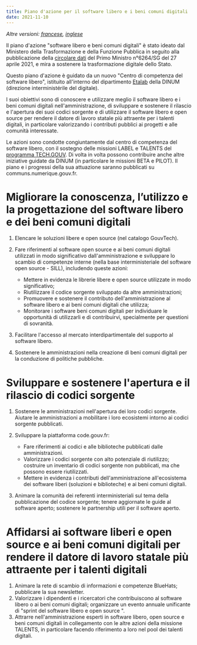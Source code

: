 ```yaml
---
title: Piano d'azione per il software libero e i beni comuni digitali
date: 2021-11-10
---
```


*Altre versioni: [francese](plan-action-logiciels-libres-communs-numeriques.md), [inglese](plan-action-logiciels-libres-communs-numeriques.en.md)*

Il piano d'azione "software libero e beni comuni digitali" è stato
ideato dal Ministero della Trasformazione e della Funzione Pubblica in
seguito alla pubblicazione della [circolare
dati](https://www.legifrance.gouv.fr/circulaire/id/45162) del Primo
Ministro n°6264/SG del 27 aprile 2021, e mira a sostenere la
trasformazione digitale dello Stato.

Questo piano d'azione è guidato da un nuovo "Centro di competenza del
software libero", istituito all'interno del dipartimento
[Etalab](https://etalab.gouv.fr) della DINUM (direzione
interministérile del digitale).

I suoi obiettivi sono di conoscere e utilizzare meglio il software
libero e i beni comuni digitali nell'amministrazione, di sviluppare e
sostenere il rilascio e l'apertura dei suoi codici sorgente e di
utilizzare il software libero e open source per rendere il datore di
lavoro statale più attraente per i talenti digitali, in particolare
valorizzando i contributi pubblici ai progetti e alle comunità
interessate.

Le azioni sono condotte congiuntamente dal centro di competenza del
software libero, con il sostegno delle missioni LABEL e TALENTS del
[programma
TECH.GOUV](https://numerique.gouv.fr/publications/tech-gouv-strategie-et-feuille-de-route-2019-2021/). Di
volta in volta possono contribuire anche altre iniziative guidate da
DINUM (in particolare le missioni BETA e PILOT). Il piano e i
progressi della sua attuazione saranno pubblicati su
communs.numerique.gouv.fr.

# Migliorare la conoscenza, l’utilizzo e la progettazione del software libero e dei beni comuni digitali

1. Elencare le soluzioni libere e open source (nel catalogo GouvTech).

2. Fare riferimenti al software open source e ai beni comuni digitali
   utilizzati in modo significativo dall'amministrazione e sviluppare
   lo scambio di competenze interne (nella base interministeriale del
   software open source - SILL), includendo queste azioni:
   - Mettere in evidenza le librerie libere e open source  utilizzate in modo significativo;
   - Riutilizzare il codice sorgente sviluppato da altre amministrazioni;
   - Promuovere e sostenere il contributo dell'amministrazione al software libero e ai beni comuni digitali che utilizza;
   - Monitorare i software beni comuni digitali per individuare le opportunità di utilizzarli e di contribuirvi, specialmente per questioni di sovranità.

3. Facilitare l'accesso al mercato interdipartimentale del supporto al software libero.

4. Sostenere le amministrazioni nella creazione di beni comuni digitali per la conduzione di politiche pubbliche.

# Sviluppare e sostenere l'apertura e il rilascio di codici sorgente

1. Sostenere le amministrazioni nell'apertura dei loro codici sorgente. Aiutare le amministrazioni a mobilitare i loro ecosistemi intorno ai codici sorgente pubblicati.

2. Sviluppare la piattaforma code.gouv.fr:
   - Fare riferimenti ai codici e alle biblioteche  pubblicati dalle amministrazioni.
   - Valorizzare i codici sorgente con alto potenziale di riutilizzo; costruire un inventario di codici sorgente non pubblicati, ma che possono essere riutilizzati.
   - Mettere in evidenza i contributi dell'amministrazione all'ecosistema dei software liberi (soluzioni e biblioteche) e ai beni comuni digitali.

3. Animare la comunità dei referenti interministeriali sul tema della pubblicazione del codice sorgente; tenere aggiornate le guide al software aperto; sostenere le partnership utili per il software aperto.

# Affidarsi ai software liberi e open source e ai beni comuni digitali per rendere il datore di lavoro statale più attraente per i talenti digitali

1. Animare la rete di scambio di informazioni e competenze BlueHats; pubblicare la sua newsletter.
2. Valorizzare i dipendenti e i ricercatori che contribuiscono al software libero o ai beni comuni digitali; organizzare un evento annuale unificante di "sprint del software libero e open source ".
3. Attrarre nell'amministrazione esperti in software libero, open source e beni comuni digitali in collegamento con le altre azioni della missione TALENTS, in particolare facendo riferimento a loro nel pool dei talenti digitali.
